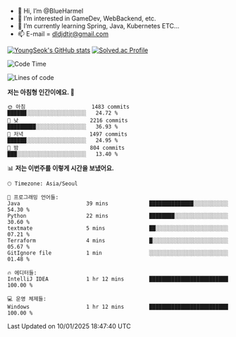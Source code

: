 - 👋 Hi, I’m @BlueHarmel
- 👀 I’m interested in GameDev, WebBackend, etc.
- 🌱 I’m currently learning Spring, Java, Kubernetes ETC...
- 📫 E-mail = dldjdtjr@gmail.com

[![YoungSeok's GitHub stats](https://github-readme-stats.vercel.app/api?username=BlueHarmel&show_icons=true&theme=transparent)](https://github.com/anuraghazra/github-readme-stats)
[![Solved.ac Profile](http://mazassumnida.wtf/api/v2/generate_badge?boj=dldjdtjr)](https://solved.ac/dldjdtjr/)

<!--START_SECTION:waka-->
![Code Time](http://img.shields.io/badge/Code%20Time-806%20hrs%2059%20mins-blue)

![Lines of code](https://img.shields.io/badge/%EC%A0%80%EB%8A%94%20%EC%97%AC%ED%83%9C%EA%B9%8C%EC%A7%80%20-46.7%20million%20%EC%A4%84%EC%9D%98%20%EC%BD%94%EB%93%9C%EB%A5%BC%20%EC%9E%91%EC%84%B1%ED%96%88%EC%96%B4%EC%9A%94.-blue)

**저는 아침형 인간이에요. 🐤** 

```text
🌞 아침                     1483 commits        ██████░░░░░░░░░░░░░░░░░░░   24.72 % 
🌆 낮　                     2216 commits        █████████░░░░░░░░░░░░░░░░   36.93 % 
🌃 저녁                     1497 commits        ██████░░░░░░░░░░░░░░░░░░░   24.95 % 
🌙 밤　                     804 commits         ███░░░░░░░░░░░░░░░░░░░░░░   13.40 % 
```


📊 **저는 이번주를 이렇게 시간을 보냈어요.** 

```text
🕑︎ Timezone: Asia/Seoul

💬 프로그래밍 언어들: 
Java                     39 mins             ██████████████░░░░░░░░░░░   54.30 % 
Python                   22 mins             ████████░░░░░░░░░░░░░░░░░   30.60 % 
textmate                 5 mins              ██░░░░░░░░░░░░░░░░░░░░░░░   07.21 % 
Terraform                4 mins              █░░░░░░░░░░░░░░░░░░░░░░░░   05.67 % 
GitIgnore file           1 min               ░░░░░░░░░░░░░░░░░░░░░░░░░   01.48 % 

🔥 에디터들: 
IntelliJ IDEA            1 hr 12 mins        █████████████████████████   100.00 % 

💻 운영 체제들: 
Windows                  1 hr 12 mins        █████████████████████████   100.00 % 
```


 Last Updated on 10/01/2025 18:47:40 UTC
<!--END_SECTION:waka-->
<!---
BlueHarmel/BlueHarmel is a ✨ special ✨ repository because its `README.md` (this file) appears on your GitHub profile.
You can click the Preview link to take a look at your changes.
--->

